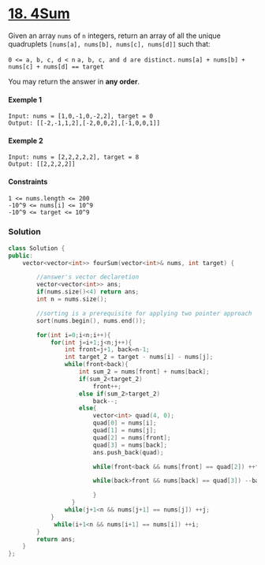 # [18. 4Sum](https://leetcode.com/problems/4sum/)

Given an array `nums` of `n` integers, return an array of all the unique quadruplets `[nums[a], nums[b], nums[c], nums[d]]` such that:

`0 <= a, b, c, d < n`
`a, b, c, and d are distinct.`
`nums[a] + nums[b] + nums[c] + nums[d] == target`

You may return the answer in **any order**.

#### Exemple 1

```
Input: nums = [1,0,-1,0,-2,2], target = 0
Output: [[-2,-1,1,2],[-2,0,0,2],[-1,0,0,1]]
```

#### Exemple 2

```
Input: nums = [2,2,2,2,2], target = 8
Output: [[2,2,2,2]]
```

#### Constraints

```
1 <= nums.length <= 200
-10^9 <= nums[i] <= 10^9
-10^9 <= target <= 10^9
```

### Solution

```cpp
class Solution {
public:
    vector<vector<int>> fourSum(vector<int>& nums, int target) {

        //answer's vector declaretion
		vector<vector<int>> ans;
		if(nums.size()<4) return ans;
		int n = nums.size();

        //sorting is a prerequisite for applying two pointer approach
		sort(nums.begin(), nums.end());

		for(int i=0;i<n;i++){
			for(int j=i+1;j<n;j++){
				int front=j+1, back=n-1;
				int target_2 = target - nums[i] - nums[j];
				while(front<back){
					int sum_2 = nums[front] + nums[back];
					if(sum_2<target_2)
						front++;
					else if(sum_2>target_2)
						back--;
					else{
						vector<int> quad(4, 0);
						quad[0] = nums[i];
						quad[1] = nums[j];
						quad[2] = nums[front];
						quad[3] = nums[back];
						ans.push_back(quad);

						while(front<back && nums[front] == quad[2]) ++front;

						while(back>front && nums[back] == quad[3]) --back;

						}
				  }
				while(j+1<n && nums[j+1] == nums[j]) ++j;
			}
			 while(i+1<n && nums[i+1] == nums[i]) ++i;
		}
		return ans;
	}
};
```
